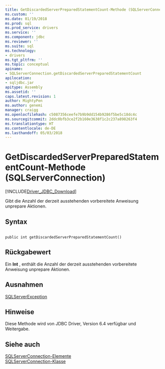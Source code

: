 ```yaml
---
title: GetDiscardedServerPreparedStatementCount-Methode (SQLServerConnection) | Microsoft Docs
ms.custom: ''
ms.date: 01/19/2018
ms.prod: sql
ms.prod_service: drivers
ms.service: ''
ms.component: jdbc
ms.reviewer: ''
ms.suite: sql
ms.technology:
- drivers
ms.tgt_pltfrm: ''
ms.topic: conceptual
apiname:
- SQLServerConnection.getDiscardedServerPreparedStatementCount
apilocation:
- sqljdbc.jar
apitype: Assembly
ms.assetid: ''
caps.latest.revision: 1
author: MightyPen
ms.author: genemi
manager: craigg
ms.openlocfilehash: c5087356ceefe7b9b9dd154b9286f5be5c18dc4c
ms.sourcegitcommit: 2ddc0bfb3ce2f2b160e3638f1c2c237a898263f4
ms.translationtype: HT
ms.contentlocale: de-DE
ms.lasthandoff: 05/03/2018
---
```

# <a name="getdiscardedserverpreparedstatementcount-method-sqlserverconnection"></a>GetDiscardedServerPreparedStatementCount-Methode (SQLServerConnection)
[!INCLUDE[Driver_JDBC_Download](../../../includes/driver_jdbc_download.md)]

 Gibt die Anzahl der derzeit ausstehenden vorbereitete Anweisung unprepare Aktionen.

## <a name="syntax"></a>Syntax  
  
```  
  
public int getDiscardedServerPreparedStatementCount()  
```  

## <a name="return-value"></a>Rückgabewert
 Ein **Int** , enthält die Anzahl der derzeit ausstehenden vorbereitete Anweisung unprepare Aktionen.

## <a name="exceptions"></a>Ausnahmen  
 [SQLServerException](../../../connect/jdbc/reference/sqlserverexception-class.md)  
 
## <a name="remarks"></a>Hinweise  
 Diese Methode wird von JDBC Driver, Version 6.4 verfügbar und Weitergabe.
 
## <a name="see-also"></a>Siehe auch  
 [SQLServerConnection-Elemente](../../../connect/jdbc/reference/sqlserverconnection-members.md)   
 [SQLServerConnection-Klasse](../../../connect/jdbc/reference/sqlserverconnection-class.md)  
  
  
